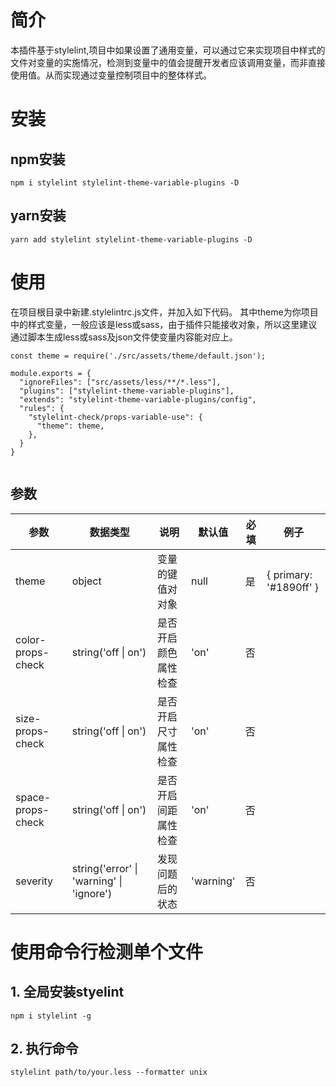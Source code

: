 # 简介
本插件基于stylelint,项目中如果设置了通用变量，可以通过它来实现项目中样式的文件对变量的实施情况，检测到变量中的值会提醒开发者应该调用变量，而非直接使用值。从而实现通过变量控制项目中的整体样式。

# 安装

## npm安装
```
npm i stylelint stylelint-theme-variable-plugins -D
```

## yarn安装
```
yarn add stylelint stylelint-theme-variable-plugins -D
```

# 使用
在项目根目录中新建.stylelintrc.js文件，并加入如下代码。 
其中theme为你项目中的样式变量，一般应该是less或sass，由于插件只能接收对象，所以这里建议通过脚本生成less或sass及json文件使变量内容能对应上。

```
const theme = require('./src/assets/theme/default.json');

module.exports = {
  "ignoreFiles": ["src/assets/less/**/*.less"],
  "plugins": ["stylelint-theme-variable-plugins"],
  "extends": "stylelint-theme-variable-plugins/config",
  "rules": {
    "stylelint-check/props-variable-use": {
      "theme": theme,
    },
  }
}


```
## 参数
| 参数 | 数据类型 | 说明 | 默认值 |  必填  | 例子 |
|---|---|---|---|---|---|
| theme | object | 变量的键值对对象 |  null | 是 | { primary: '#1890ff' }  |
| color-props-check | string('off \| on') | 是否开启颜色属性检查 |  'on' | 否 |  
| size-props-check | string('off \| on')  | 是否开启尺寸属性检查 |  'on' | 否 |
| space-props-check | string('off \| on')  | 是否开启间距属性检查 |  'on' | 否 |
| severity | string('error' \| 'warning' \| 'ignore')  | 发现问题后的状态 |  'warning' | 否 |


# 使用命令行检测单个文件
## 1. 全局安装styelint
```
npm i stylelint -g
```
## 2. 执行命令
```
stylelint path/to/your.less --formatter unix
```
